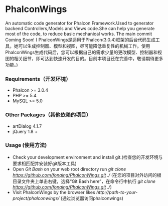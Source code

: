 # PhalconWings
An automatic code generator for Phalcon Framework.Used to generator backend Controllers,Models and Views code.She can help you generate most of the code, to reduce basic mechanical works. 
The main commit Coming Soon!
( PhalconWings是适用于Phalcon(3.0.4)框架的后台代码生成工具，她可以生成控制器、模型和视图，尽可能降低重复性的机械工作。使用PhalconWings生成代码后，您可以根据自己的需求少量的更改模型、控制器和视图的相关细节，即可达到快速开发的目的。目前本项目还在完善中，敬请期待更多功能。)

### Requirements（开发环境）
* Phalcon >= 3.0.4
* PHP >= 5.4
* MySQL >= 5.0

### Other Packages（其他依赖的项目）
* artDialog 4.1.7
* jQuery 1.8 +

### Usage (使用方法)
- Check your development environment and install git.(检查您的开发环境与要求相匹配并安装好git版本工具)
- Open *Git Bash* on your web root directory run *git clone https://github.com/fonqing/PhalconWings.git ./* (在您的项目对外访问的根目录文件夹上单击右键，选择“Git Bash here”，在命令行中执行 *git clone https://github.com/fonqing/PhalconWings.git ./*)
- Visit PhalconWings by the browser likes *http://path-to-your-project/phalconwings/* (通过浏览器访问phalconwings)